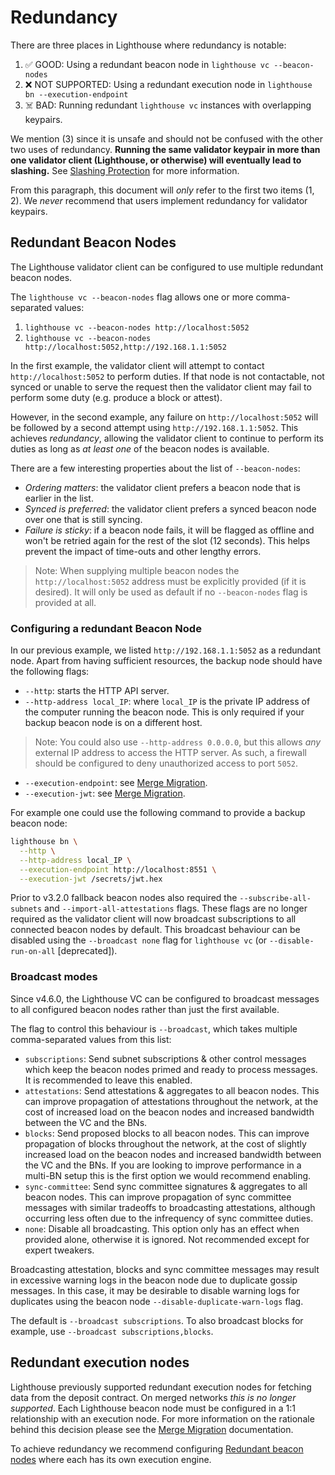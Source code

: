 # Redundancy

[subscribe-api]: https://ethereum.github.io/beacon-APIs/#/Validator/prepareBeaconCommitteeSubnet

There are three places in Lighthouse where redundancy is notable:

1. ✅ GOOD: Using a redundant beacon node in `lighthouse vc --beacon-nodes`
1. ❌ NOT SUPPORTED: Using a redundant execution node in `lighthouse bn --execution-endpoint`
1. ☠️ BAD: Running redundant `lighthouse vc` instances with overlapping keypairs.

We mention (3) since it is unsafe and should not be confused with the other two
uses of redundancy. **Running the same validator keypair in more than one
validator client (Lighthouse, or otherwise) will eventually lead to slashing.**
See [Slashing Protection](./slashing-protection.md) for more information.

From this paragraph, this document will *only* refer to the first two items (1, 2). We
*never* recommend that users implement redundancy for validator keypairs.

## Redundant Beacon Nodes

The Lighthouse validator client can be configured to use multiple redundant beacon nodes.

The `lighthouse vc --beacon-nodes` flag allows one or more comma-separated values:

1. `lighthouse vc --beacon-nodes http://localhost:5052`
1. `lighthouse vc --beacon-nodes http://localhost:5052,http://192.168.1.1:5052`

In the first example, the validator client will attempt to contact
`http://localhost:5052` to perform duties. If that node is not contactable, not
synced or unable to serve the request then the validator client may fail to
perform some duty (e.g. produce a block or attest).

However, in the second example, any failure on `http://localhost:5052` will be
followed by a second attempt using `http://192.168.1.1:5052`. This
achieves *redundancy*, allowing the validator client to continue to perform its
duties as long as *at least one* of the beacon nodes is available.

There are a few interesting properties about the list of `--beacon-nodes`:

- *Ordering matters*: the validator client prefers a beacon node that is
	earlier in the list.
- *Synced is preferred*: the validator client prefers a synced beacon node over
	one that is still syncing.
- *Failure is sticky*: if a beacon node fails, it will be flagged as offline
    and won't be retried again for the rest of the slot (12 seconds). This helps prevent the impact
    of time-outs and other lengthy errors.

> Note: When supplying multiple beacon nodes the `http://localhost:5052` address must be explicitly
> provided (if it is desired). It will only be used as default if no `--beacon-nodes` flag is
> provided at all.


### Configuring a redundant Beacon Node

In our previous example, we listed `http://192.168.1.1:5052` as a redundant
node. Apart from having sufficient resources, the backup node should have the
following flags:

- `--http`: starts the HTTP API server.
- `--http-address local_IP`: where `local_IP` is the private IP address of the computer running the beacon node. This is only required if your backup beacon node is on a different host.
 > Note: You could also use `--http-address 0.0.0.0`, but this allows *any* external IP address to access the HTTP server. As such, a firewall should be configured to deny unauthorized access to port `5052`.
 - `--execution-endpoint`: see [Merge Migration](./merge-migration.md).
- `--execution-jwt`: see [Merge Migration](./merge-migration.md).

For example one could use the following command to provide a backup beacon node:

```bash
lighthouse bn \
  --http \
  --http-address local_IP \
  --execution-endpoint http://localhost:8551 \
  --execution-jwt /secrets/jwt.hex
```

Prior to v3.2.0 fallback beacon nodes also required the `--subscribe-all-subnets` and
`--import-all-attestations` flags. These flags are no longer required as the validator client will
now broadcast subscriptions to all connected beacon nodes by default. This broadcast behaviour
can be disabled using the `--broadcast none` flag for `lighthouse vc` (or `--disable-run-on-all`
[deprecated]).

### Broadcast modes

Since v4.6.0, the Lighthouse VC can be configured to broadcast messages to all configured beacon
nodes rather than just the first available.

The flag to control this behaviour is `--broadcast`, which takes multiple comma-separated values
from this list:

- `subscriptions`: Send subnet subscriptions & other control messages which keep the beacon nodes
  primed and ready to process messages. It is recommended to leave this enabled.
- `attestations`: Send attestations & aggregates to all beacon nodes. This can improve
  propagation of attestations throughout the network, at the cost of increased load on the beacon
  nodes and increased bandwidth between the VC and the BNs.
- `blocks`: Send proposed blocks to all beacon nodes. This can improve propagation of blocks
  throughout the network, at the cost of slightly increased load on the beacon nodes and increased
  bandwidth between the VC and the BNs. If you are looking to improve performance in a multi-BN
  setup this is the first option we would recommend enabling.
- `sync-committee`: Send sync committee signatures & aggregates to all beacon nodes. This can
  improve propagation of sync committee messages with similar tradeoffs to broadcasting
  attestations, although occurring less often due to the infrequency of sync committee duties.
- `none`: Disable all broadcasting. This option only has an effect when provided alone, otherwise
   it is ignored. Not recommended except for expert tweakers.

Broadcasting attestation, blocks and sync committee messages may result in excessive warning logs in the beacon node 
due to duplicate gossip messages. In this case, it may be desirable to disable warning logs for duplicates using the 
beacon node `--disable-duplicate-warn-logs` flag.

The default is `--broadcast subscriptions`. To also broadcast blocks for example, use
`--broadcast subscriptions,blocks`.

## Redundant execution nodes

Lighthouse previously supported redundant execution nodes for fetching data from the deposit
contract. On merged networks _this is no longer supported_. Each Lighthouse beacon node must be
configured in a 1:1 relationship with an execution node. For more information on the rationale
behind this decision please see the [Merge Migration](./merge-migration.md) documentation.

To achieve redundancy we recommend configuring [Redundant beacon nodes](#redundant-beacon-nodes)
where each has its own execution engine.

